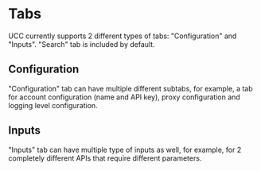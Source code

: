 # Tabs

UCC currently supports 2 different types of tabs: "Configuration" and "Inputs".
"Search" tab is included by default.

## Configuration

"Configuration" tab can have multiple different subtabs, for example, a tab
for account configuration (name and API key), proxy configuration and logging 
level configuration.

## Inputs

"Inputs" tab can have multiple type of inputs as well, for example, for 2 
completely different APIs that require different parameters.
